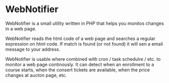 # WebNotifier
WebNotifier is a small utility written in PHP that helps you monitos changes in a web page.

WebNotifier reads the html code of a web page and searches a regular expression on html code.
If match is found (or not found) it will sen a email message to your address.

WebNotifier is usable where combined with cron / task schedulre / etc. to monitor
a web page continously. It can detect when an enrollment to a course starts, when the
consert tickets are available, when the price changes at aucton page, etc.


